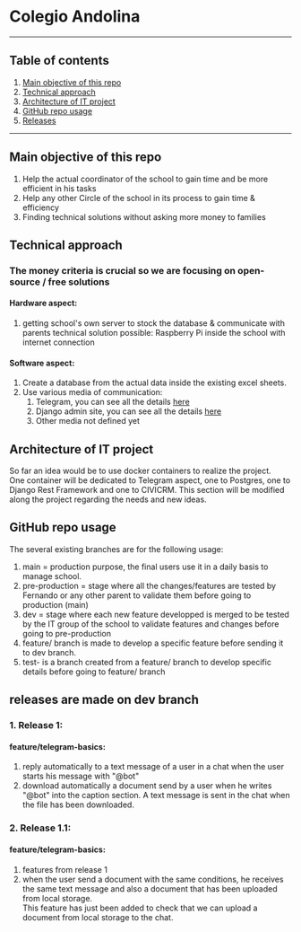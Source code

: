 # Colegio Andolina
***
## Table of contents
1. [Main objective of this repo](#main-objective-of-this-repo)
2. [Technical approach](#technical-approach)
3. [Architecture of IT project](#architecture-of-it-project)
4. [GitHub repo usage](#github-repo-usage)
5. [Releases](#releases)
***

<a name="main-objective-of-this-repo"></a>
## Main objective of this repo  

1. Help the actual coordinator of the school to gain time and be more efficient in his tasks
2. Help any other Circle of the school in its process to gain time & efficiency
3. Finding technical solutions without asking more money to families

<a name="technical-approach"></a>
## Technical approach

### The money criteria is crucial so we are focusing on open-source / free solutions

#### Hardware aspect:
1. getting school's own server to stock the database & communicate with parents
    technical solution possible: Raspberry Pi inside the school with internet connection

#### Software aspect:
1. Create a database from the actual data inside the existing excel sheets. 
2. Use various media of communication:
   1. Telegram, you can see all the details [here](documentation/Telegram.md)
   2. Django admin site, you can see all the details [here](documentation/django-server-api.md)
   3. Other media not defined yet

<a name="architecture-of-it-project"></a>
## Architecture of IT project 
So far an idea would be to use docker containers to realize the project.  
One container will be dedicated to Telegram aspect, one to Postgres, one to Django Rest Framework and one to CIVICRM.
This section will be modified along the project regarding the needs and new ideas.


<a name="github-repo-usage"></a>
## GitHub repo usage  
The several existing branches are for the following usage:
1. main = production purpose, the final users use it in a daily basis to manage school.
2. pre-production = stage where all the changes/features are tested by Fernando or any other parent to validate them before going to production (main)
3. dev = stage where each new feature developped is merged to be tested by the IT group of the school to validate features and changes before going to pre-production
4. feature/<name-of-feature> branch is made to develop a specific feature before sending it to dev branch. 
5. test-<name> is a branch created from a feature/<name-of-feature> branch to develop specific details before going to feature/<name-of-feature> branch

<a name="Releases"></a>
## releases are made on dev branch
### 1. Release 1:
   #### feature/telegram-basics:
   1. reply automatically to a text message of a user in a chat when the user starts his message with "@bot"
   2. download automatically a document send by a user when he writes "@bot" into the caption section. A text message is sent in the chat when the file has been downloaded.

### 2. Release 1.1:
   #### feature/telegram-basics:
1. features from release 1
2. when the user send a document with the same conditions, he receives the same text message and also a document that has been uploaded from local storage.  
This feature has just been added to check that we can upload a document from local storage to the chat.

